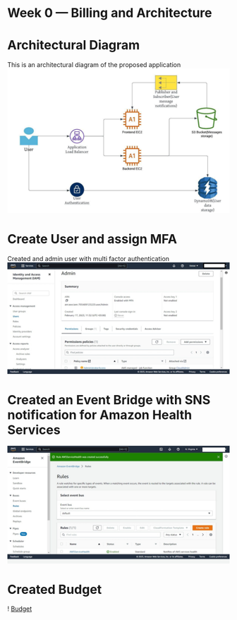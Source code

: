 # Week 0 — Billing and Architecture
# Architectural Diagram
This is an architectural diagram of the proposed application
![Architectural Diagram](../_docs/assets/cloud-architectural-diagram.jpg)

# Create User and assign MFA
Created and admin user with multi factor authentication
![User](../_docs/assets/user-mfa.jpg)

# Created an Event Bridge with SNS notification for Amazon Health Services
![Event Bridge](../_docs/assets/event-bridge.jpg)

# Created Budget
! [Budget](../_docs/assets/budget.jpg)